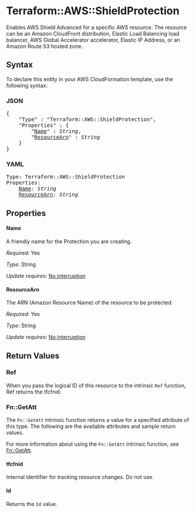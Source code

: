 # Terraform::AWS::ShieldProtection

Enables AWS Shield Advanced for a specific AWS resource.
The resource can be an Amazon CloudFront distribution, Elastic Load Balancing load balancer, AWS Global Accelerator accelerator, Elastic IP Address, or an Amazon Route 53 hosted zone.

## Syntax

To declare this entity in your AWS CloudFormation template, use the following syntax:

### JSON

<pre>
{
    "Type" : "Terraform::AWS::ShieldProtection",
    "Properties" : {
        "<a href="#name" title="Name">Name</a>" : <i>String</i>,
        "<a href="#resourcearn" title="ResourceArn">ResourceArn</a>" : <i>String</i>
    }
}
</pre>

### YAML

<pre>
Type: Terraform::AWS::ShieldProtection
Properties:
    <a href="#name" title="Name">Name</a>: <i>String</i>
    <a href="#resourcearn" title="ResourceArn">ResourceArn</a>: <i>String</i>
</pre>

## Properties

#### Name

A friendly name for the Protection you are creating.

_Required_: Yes

_Type_: String

_Update requires_: [No interruption](https://docs.aws.amazon.com/AWSCloudFormation/latest/UserGuide/using-cfn-updating-stacks-update-behaviors.html#update-no-interrupt)

#### ResourceArn

The ARN (Amazon Resource Name) of the resource to be protected.

_Required_: Yes

_Type_: String

_Update requires_: [No interruption](https://docs.aws.amazon.com/AWSCloudFormation/latest/UserGuide/using-cfn-updating-stacks-update-behaviors.html#update-no-interrupt)

## Return Values

### Ref

When you pass the logical ID of this resource to the intrinsic `Ref` function, Ref returns the tfcfnid.

### Fn::GetAtt

The `Fn::GetAtt` intrinsic function returns a value for a specified attribute of this type. The following are the available attributes and sample return values.

For more information about using the `Fn::GetAtt` intrinsic function, see [Fn::GetAtt](https://docs.aws.amazon.com/AWSCloudFormation/latest/UserGuide/intrinsic-function-reference-getatt.html).

#### tfcfnid

Internal identifier for tracking resource changes. Do not use.

#### Id

Returns the <code>Id</code> value.

